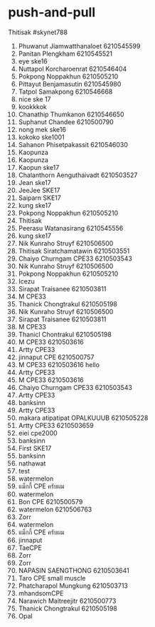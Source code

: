 # push-and-pull
Thitisak
#skynet788
1. Phuwanut Jiamwatthanaloet 6210545599
2. Panitan Plengkham 6210545521
3. eye ske16
4. Nuttapol Korcharoenrat 6210546404
5. Pokpong Noppakhun 6210505210
6. Pittayut Benjamasutin 6210545980
7. Tatpol Samakpong 6210546668
7. nice ske 17
8. kookkkok
9. Chanathip Thumkanon 6210546650
10. Suphanut Chandee 6210500790
11. nong mek ske16
12. kokoko ske1001
12. Sahanon Phisetpakassit 6210546030   
13. Kaopunza
13. Kaopunza 
13. Kaopun ske17
14. Chalanthorn Aenguthaivadt 6210503527
15. Jean ske17
16. JeeJee SKE17
17. Saiparn SKE17
18. kung ske17
19. Pokpong Noppakhun 6210505210
20. Thitisak
21. Peerasu Watanasirang 6210545556
22. kung ske17
23. Nik Kunraho Struyf 6210506500
22. Thitisak Siratchamatawin 6210503551
23. Chaiyo Churngam CPE33 6210503543
23. Nik Kunraho Struyf 6210506500
23. Pokpong Noppakhun 6210505210
24. Icezu
25. Sirapat Traisanee 6210503811
300. M CPE33
26. Thanick Chongtrakul 6210505198
26. Nik Kunraho Struyf 6210506500
25. Sirapat Traisanee 6210503811
300. M CPE33
301. Thanicl Chontrakul 6210505198
300. M CPE33 6210503616
27. Artty CPE33
28. jinnaput CPE 6210500757
300. M CPE33 6210503616 hello
27. Artty CPE33
123456789. M CPE33 6210503616
28. Chaiyo Churngam CPE33 6210503543
29. Artty CPE33
30. banksinn
27. Artty CPE33
28. makara atipatipat OPALKUUUB 6210505228
29. Artty CPE33 6210503659
30. eiei cpe2000
31. banksinn
31. First SKE17
32. banksinn
33. nathawat
33. test
34. watermelon
35. แม็กกี้ CPE ครับผม
34. watermelon
34. Bon CPE 6210500579
35. watermelon 6210506763
35. Zorr
34. watermelon
35. แม็กกี้ CPE ครับผม
36. jinnaput
36. TaeCPE
37. Zorr
37. Zorr
38. NAPASIN SAENGTHONG 6210503641
40. Taro CPE small muscle
39. Phatcharapol Mungkung 6210503713
39. mhandsomCPE
39. Narawich Maitreejitr 6210500773
41. Thanick Chongtrakul 6210505198
42. Opal

